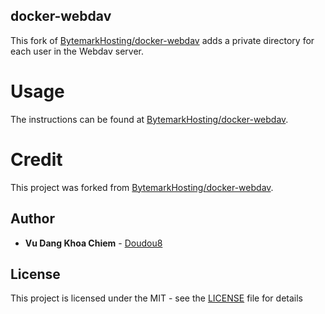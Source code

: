## docker-webdav

This fork of [BytemarkHosting/docker-webdav](https://github.com/BytemarkHosting/docker-webdav) adds a private directory for each user in the Webdav server.

# Usage

The instructions can be found at [BytemarkHosting/docker-webdav](https://github.com/BytemarkHosting/docker-webdav).

# Credit

This project was forked from [BytemarkHosting/docker-webdav](https://github.com/BytemarkHosting/docker-webdav).

## Author

- **Vu Dang Khoa Chiem** - [Doudou8](https://github.com/Doudou8)

## License

This project is licensed under the MIT - see the [LICENSE](https://github.com/Doudou8/docker-webdav/blob/master/LICENSE) file for details
